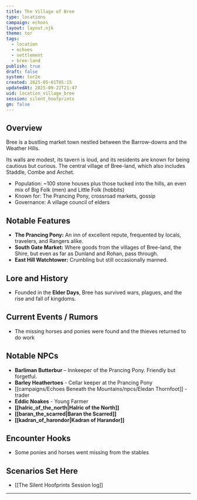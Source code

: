 ```yaml
---
title: The Village of Bree
type: locations
campaign: echoes
layout: layout.njk
theme: tor
tags:
  - location
  - echoes
  - settlement
  - bree-land
publish: true
draft: false
system: tor2e
created: 2025-05-01T05:15
updatedAt: 2025-09-22T21:47
uid: location_village_bree
session: silent_hoofprints
gm: false
---
```


## Overview

<p class="dropclass">Bree is a bustling market town nestled between the Barrow-downs and the Weather Hills.</p> Its walls are modest, its tavern is loud, and its residents are known for being cautious but curious. The central village of Bree-land, which also includes Staddle, Combe and Archet.

- Population: ~100 stone houses plus those tucked into the hills, an even mix of Big Folk (men) and Little Folk (hobbits)
- Known for: The Prancing Pony, crossroad markets, gossip
- Governance: A village council of elders

## Notable Features

- **The Prancing Pony:** An inn of excellent repute, frequented by locals, travelers, and Rangers alike.
- **South Gate Market:** Where goods from the villages of Bree-land, the Shire, but even as far as Dunland and Rohan, pass through.
- **East Hill Watchtower:** Crumbling but still occasionally manned.

## Lore and History

- Founded in the **Elder Days**, Bree has survived wars, plagues, and the rise and fall of kingdoms.

## Current Events / Rumors

- The missing horses and ponies were found and the thieves returned to do work

## Notable NPCs

- **Barliman Butterbur** – Innkeeper of the Prancing Pony. Friendly but forgetful.
- **Barley Heathertoes** - Cellar keeper at the Prancing Pony
- [[campaigns/Echoes Beneath the Mountains/npcs/Eledan Thornfoot]] - trader
- **Eddic Noakes** - Young Farmer
- **[[halric_of_the_north|Halric of the North]]**
- **[[baran_the_scarred|Baran the Scarred]]**
- **[[kadran_of_harondor|Kadran of Harandor]]**

## Encounter Hooks

- Some ponies and horses went missing from the stables

## Scenarios Set Here
- [[The Silent Hoofprints Session log]]

---